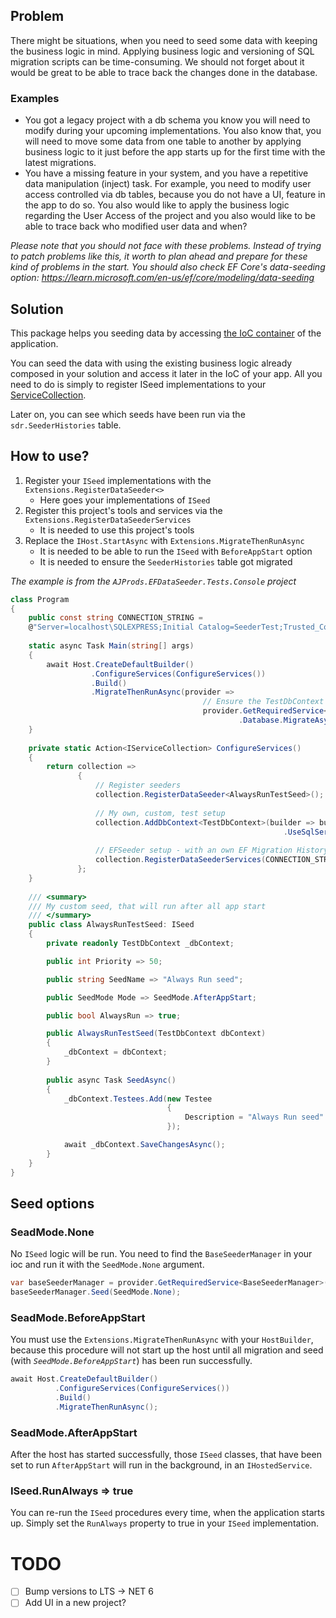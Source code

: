 ﻿## Problem
There might be situations, when you need to seed some data with keeping the business logic in mind.
Applying business logic and versioning of SQL migration scripts can be time-consuming. 
We should not forget about it would be great to be able to trace back the changes done in the database.

### Examples
* You got a legacy project with a db schema you know you will need to modify during your upcoming implementations. 
You also know that, you will need to move some data from one table to another by applying business logic to it just before 
the app starts up for the first time with the latest migrations.
* You have a missing feature in your system, and you have a repetitive data manipulation (inject) task. 
For example, you need to modify user access controlled via db tables, because you do not have a UI, feature in the app to do so.
You also would like to apply the business logic regarding the User Access of the project and you also would like to be able to trace back 
who modified user data and when?

_Please note that you should not face with these problems. Instead of trying to patch problems like this, 
it worth to plan ahead and prepare for these kind of problems in the start. You should also check EF Core's data-seeding option: https://learn.microsoft.com/en-us/ef/core/modeling/data-seeding_

## Solution
This package helps you seeding data by accessing [the IoC container](https://docs.microsoft.com/en-us/aspnet/core/fundamentals/dependency-injection?view=aspnetcore-5.0) of the application.

You can seed the data with using the existing business logic already composed in your solution and access it later in the IoC of your app.
All you need to do is simply to register ISeed implementations to your [ServiceCollection](https://docs.microsoft.com/en-us/dotnet/api/microsoft.extensions.dependencyinjection.servicecollection?view=dotnet-plat-ext-6.0). 

Later on, you can see which seeds have been run via the `sdr.SeederHistories` table.

## How to use?
1. Register your `ISeed` implementations with the `Extensions.RegisterDataSeeder<>`
   * Here goes your implementations of `ISeed`
2. Register this project's tools and services via the `Extensions.RegisterDataSeederServices`
   * It is needed to use this project's tools
3. Replace the `IHost.StartAsync` with `Extensions.MigrateThenRunAsync`
   * It is needed to be able to run the `ISeed` with `BeforeAppStart` option
   * It is needed to ensure the `SeederHistories` table got migrated

_The example is from the `AJProds.EFDataSeeder.Tests.Console` project_

```cs
class Program
{
    public const string CONNECTION_STRING =
    @"Server=localhost\SQLEXPRESS;Initial Catalog=SeederTest;Trusted_Connection=True;MultipleActiveResultSets=true";
    
    static async Task Main(string[] args)
    {
        await Host.CreateDefaultBuilder()
                  .ConfigureServices(ConfigureServices())
                  .Build()
                  .MigrateThenRunAsync(provider =>
                                           // Ensure the TestDbContext's migration is run on start
                                           provider.GetRequiredService<TestDbContext>()
                                                   .Database.MigrateAsync());
    }
    
    private static Action<IServiceCollection> ConfigureServices()
    {
        return collection =>
               {
                   // Register seeders
                   collection.RegisterDataSeeder<AlwaysRunTestSeed>();
                   
                   // My own, custom, test setup
                   collection.AddDbContext<TestDbContext>(builder => builder
                                                             .UseSqlServer(CONNECTION_STRING));
    
                   // EFSeeder setup - with an own EF Migration History table
                   collection.RegisterDataSeederServices(CONNECTION_STRING);
               };
    }
    
    /// <summary>
    /// My custom seed, that will run after all app start
    /// </summary>
    public class AlwaysRunTestSeed: ISeed
    {
        private readonly TestDbContext _dbContext;

        public int Priority => 50;

        public string SeedName => "Always Run seed";

        public SeedMode Mode => SeedMode.AfterAppStart;

        public bool AlwaysRun => true;

        public AlwaysRunTestSeed(TestDbContext dbContext)
        {
            _dbContext = dbContext;
        }
        
        public async Task SeedAsync()
        {
            _dbContext.Testees.Add(new Testee
                                   {
                                       Description = "Always Run seed"
                                   });

            await _dbContext.SaveChangesAsync();
        }
    }
}
```

## Seed options

### SeadMode.None
No `ISeed` logic will be run. You need to find the `BaseSeederManager` in your ioc
and run it with the `SeedMode.None` argument.
```cs
var baseSeederManager = provider.GetRequiredService<BaseSeederManager>();
baseSeederManager.Seed(SeedMode.None);
```

### SeadMode.BeforeAppStart
You must use the `Extensions.MigrateThenRunAsync` with your `HostBuilder`,
because this procedure will not start up the host until all migration
and seed (with _`SeedMode.BeforeAppStart`_) has been run successfully.

```cs
await Host.CreateDefaultBuilder()
          .ConfigureServices(ConfigureServices())
          .Build()
          .MigrateThenRunAsync();
```

### SeadMode.AfterAppStart
After the host has started successfully, those `ISeed` classes, that have been set to run `AfterAppStart`
will run in the background, in an `IHostedService`.

### ISeed.RunAlways => true
You can re-run the `ISeed` procedures every time, when the application starts up.
Simply set the `RunAlways` property to true in your `ISeed` implementation.

# TODO
- [ ] Bump versions to LTS -> NET 6
- [ ] Add UI in a new project?